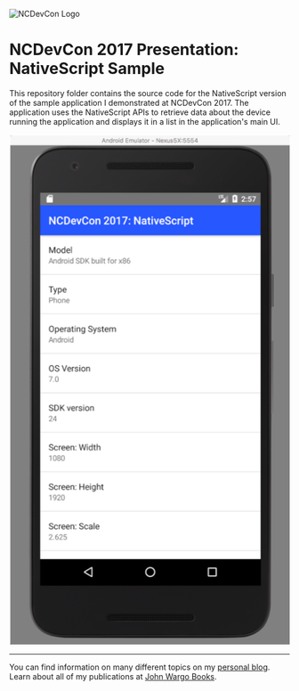 ![NCDevCon Logo](http://ncdevcon.com/skins/bootstrap/assets/img/ncdevcon-logo.png)
# NCDevCon 2017 Presentation: NativeScript Sample

This repository folder contains the source code for the NativeScript version of the sample application I demonstrated at NCDevCon 2017. The application uses the NativeScript APIs to retrieve data about the device running the application and displays it in a list in the application's main UI. 

![Cordova application sample](../images/figure-03.png)

***

You can find information on many different topics on my [personal blog](http://www.johnwargo.com). Learn about all of my publications at [John Wargo Books](http://www.johnwargobooks.com).